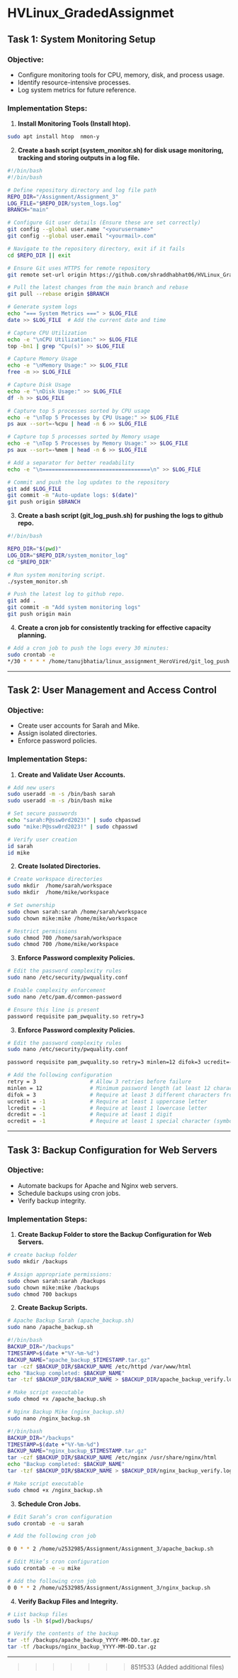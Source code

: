 
# HVLinux_GradedAssignmet


## **Task 1: System Monitoring Setup**

### **Objective:**
- Configure monitoring tools for CPU, memory, disk, and process usage.
- Identify resource-intensive processes.
- Log system metrics for future reference.

### **Implementation Steps:**

1. **Install Monitoring Tools (Install htop).**
```bash
sudo apt install htop  nmon-y
```

2. **Create a bash script (system_monitor.sh) for disk usage monitoring, tracking and storing outputs in a log file.**
```bash
#!/bin/bash
#!/bin/bash

# Define repository directory and log file path
REPO_DIR="/Assignment/Assignment_3"
LOG_FILE="$REPO_DIR/system_logs.log"
BRANCH="main"

# Configure Git user details (Ensure these are set correctly)
git config --global user.name "<yourusername>"
git config --global user.email "<yourmail>.com"

# Navigate to the repository directory, exit if it fails
cd $REPO_DIR || exit

# Ensure Git uses HTTPS for remote repository
git remote set-url origin https://github.com/shraddhabhat06/HVLinux_GradedAssignment.git

# Pull the latest changes from the main branch and rebase
git pull --rebase origin $BRANCH

# Generate system logs
echo "=== System Metrics ===" > $LOG_FILE
date >> $LOG_FILE  # Add the current date and time

# Capture CPU Utilization
echo -e "\nCPU Utilization:" >> $LOG_FILE
top -bn1 | grep "Cpu(s)" >> $LOG_FILE

# Capture Memory Usage
echo -e "\nMemory Usage:" >> $LOG_FILE
free -m >> $LOG_FILE

# Capture Disk Usage
echo -e "\nDisk Usage:" >> $LOG_FILE
df -h >> $LOG_FILE

# Capture top 5 processes sorted by CPU usage
echo -e "\nTop 5 Processes by CPU Usage:" >> $LOG_FILE
ps aux --sort=-%cpu | head -n 6 >> $LOG_FILE

# Capture top 5 processes sorted by Memory usage
echo -e "\nTop 5 Processes by Memory Usage:" >> $LOG_FILE
ps aux --sort=-%mem | head -n 6 >> $LOG_FILE

# Add a separator for better readability
echo -e "\n==================================\n" >> $LOG_FILE

# Commit and push the log updates to the repository
git add $LOG_FILE
git commit -m "Auto-update logs: $(date)"
git push origin $BRANCH

```
3. **Create a bash script (git_log_push.sh) for pushing the logs to github repo.**
```bash
#!/bin/bash

REPO_DIR="$(pwd)"
LOG_DIR="$REPO_DIR/system_monitor_log"
cd "$REPO_DIR"

# Run system monitoring script.
./system_monitor.sh

# Push the latest log to github repo.
git add .
git commit -m "Add system monitoring logs"
git push origin main
```

4. **Create a cron job for consistently tracking for effective capacity planning.**
```bash
# Add a cron job to push the logs every 30 minutes:
sudo crontab -e
*/30 * * * * /home/tanujbhatia/linux_assignment_HeroVired/git_log_push.sh
```
---

## **Task 2: User Management and Access Control**

### **Objective:**
- Create user accounts for Sarah and Mike.
- Assign isolated directories.
- Enforce password policies.

### **Implementation Steps:**

1. **Create and Validate User Accounts.**
```bash
# Add new users
sudo useradd -m -s /bin/bash sarah
sudo useradd -m -s /bin/bash mike

# Set secure passwords
echo "sarah:P@ssw0rd2023!" | sudo chpasswd
sudo "mike:P@ssw0rd2023!" | sudo chpasswd

# Verify user creation
id sarah
id mike
```

2. **Create Isolated Directories.**
```bash
# Create workspace directories
sudo mkdir  /home/sarah/workspace
sudo mkdir  /home/mike/workspace

# Set ownership
sudo chown sarah:sarah /home/sarah/workspace
sudo chown mike:mike /home/mike/workspace

# Restrict permissions
sudo chmod 700 /home/sarah/workspace
sudo chmod 700 /home/mike/workspace
```

3. **Enforce Password complexity Policies.**
```bash
# Edit the password complexity rules
sudo nano /etc/security/pwquality.conf

# Enable complexity enforcement
sudo nano /etc/pam.d/common-password

# Ensure this line is present
password requisite pam_pwquality.so retry=3
```
3. **Enforce Password complexity Policies.**
```bash
# Edit the password complexity rules
sudo nano /etc/security/pwquality.conf

password requisite pam_pwquality.so retry=3 minlen=12 difok=3 ucredit=-1 lcredit=-1 dcredit=-1 ocredit=-1

# Add the following configuration
retry = 3                 # Allow 3 retries before failure
minlen = 12               # Minimum password length (at least 12 characters)
difok = 3                 # Require at least 3 different characters from the previous password
ucredit = -1              # Require at least 1 uppercase letter
lcredit = -1              # Require at least 1 lowercase letter
dcredit = -1              # Require at least 1 digit
ocredit = -1              # Require at least 1 special character (symbol)
```
---

## **Task 3: Backup Configuration for Web Servers**

### **Objective:**
- Automate backups for Apache and Nginx web servers.
- Schedule backups using cron jobs.
- Verify backup integrity.

### **Implementation Steps:**

1. **Create Backup Folder to store the Backup Configuration for Web Servers.**
```bash
# create backup folder
sudo mkdir /backups

# Assign appropriate permissions:
sudo chown sarah:sarah /backups
sudo chown mike:mike /backups
sudo chmod 700 backups
```
 
2. **Create Backup Scripts.**
```bash
# Apache Backup Sarah (apache_backup.sh)
sudo nano /apache_backup.sh
```
```bash
#!/bin/bash
BACKUP_DIR="/backups"
TIMESTAMP=$(date +"%Y-%m-%d")
BACKUP_NAME="apache_backup_$TIMESTAMP.tar.gz"
tar -czf $BACKUP_DIR/$BACKUP_NAME /etc/httpd /var/www/html
echo "Backup completed: $BACKUP_NAME"
tar -tzf $BACKUP_DIR/$BACKUP_NAME > $BACKUP_DIR/apache_backup_verify.log
```
```bash
# Make script executable
sudo chmod +x /apache_backup.sh
```

```bash
# Nginx Backup Mike (nginx_backup.sh)
sudo nano /nginx_backup.sh
```
```bash
#!/bin/bash
BACKUP_DIR="/backups"
TIMESTAMP=$(date +"%Y-%m-%d")
BACKUP_NAME="nginx_backup_$TIMESTAMP.tar.gz"
tar -czf $BACKUP_DIR/$BACKUP_NAME /etc/nginx /usr/share/nginx/html
echo "Backup completed: $BACKUP_NAME"
tar -tzf $BACKUP_DIR/$BACKUP_NAME > $BACKUP_DIR/nginx_backup_verify.log
```
```bash
# Make script executable
sudo chmod +x /nginx_backup.sh
```

3. **Schedule Cron Jobs.**
```bash
# Edit Sarah’s cron configuration
sudo crontab -e -u sarah

# Add the following cron job

0 0 * * 2 /home/u2532985/Assignment/Assignment_3/apache_backup.sh

# Edit Mike’s cron configuration
sudo crontab -e -u mike

# Add the following cron job
0 0 * * 2 /home/u2532985/Assignment/Assignment_3/nginx_backup.sh
```

4. **Verify Backup Files and Integrity.**
```bash
# List backup files
sudo ls -lh $(pwd)/backups/

# Verify the contents of the backup
tar -tf /backups/apache_backup_YYYY-MM-DD.tar.gz
tar -tf /backups/nginx_backup_YYYY-MM-DD.tar.gz
```
---
>>>>>>> 851f533 (Added additional files)
